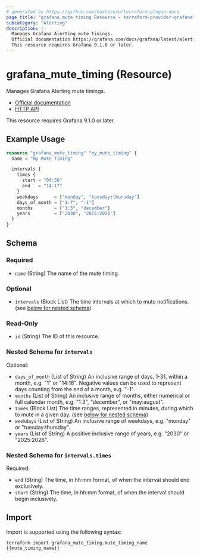```yaml
---
# generated by https://github.com/hashicorp/terraform-plugin-docs
page_title: "grafana_mute_timing Resource - terraform-provider-grafana"
subcategory: "Alerting"
description: |-
  Manages Grafana Alerting mute timings.
  Official documentation https://grafana.com/docs/grafana/latest/alerting/notifications/mute-timings/HTTP API https://grafana.com/docs/grafana/next/developers/http_api/alerting_provisioning/#mute-timings
  This resource requires Grafana 9.1.0 or later.
---
```


# grafana_mute_timing (Resource)

Manages Grafana Alerting mute timings.

* [Official documentation](https://grafana.com/docs/grafana/latest/alerting/notifications/mute-timings/)
* [HTTP API](https://grafana.com/docs/grafana/next/developers/http_api/alerting_provisioning/#mute-timings)

This resource requires Grafana 9.1.0 or later.

## Example Usage

```terraform
resource "grafana_mute_timing" "my_mute_timing" {
  name = "My Mute Timing"

  intervals {
    times {
      start = "04:56"
      end   = "14:17"
    }
    weekdays      = ["monday", "tuesday:thursday"]
    days_of_month = ["1:7", "-1"]
    months        = ["1:3", "december"]
    years         = ["2030", "2025:2026"]
  }
}
```

<!-- schema generated by tfplugindocs -->
## Schema

### Required

- `name` (String) The name of the mute timing.

### Optional

- `intervals` (Block List) The time intervals at which to mute notifications. (see [below for nested schema](#nestedblock--intervals))

### Read-Only

- `id` (String) The ID of this resource.

<a id="nestedblock--intervals"></a>
### Nested Schema for `intervals`

Optional:

- `days_of_month` (List of String) An inclusive range of days, 1-31, within a month, e.g. "1" or "14:16". Negative values can be used to represent days counting from the end of a month, e.g. "-1".
- `months` (List of String) An inclusive range of months, either numerical or full calendar month, e.g. "1:3", "december", or "may:august".
- `times` (Block List) The time ranges, represented in minutes, during which to mute in a given day. (see [below for nested schema](#nestedblock--intervals--times))
- `weekdays` (List of String) An inclusive range of weekdays, e.g. "monday" or "tuesday:thursday".
- `years` (List of String) A positive inclusive range of years, e.g. "2030" or "2025:2026".

<a id="nestedblock--intervals--times"></a>
### Nested Schema for `intervals.times`

Required:

- `end` (String) The time, in hh:mm format, of when the interval should end exclusively.
- `start` (String) The time, in hh:mm format, of when the interval should begin inclusively.

## Import

Import is supported using the following syntax:

```shell
terraform import grafana_mute_timing.mute_timing_name {{mute_timing_name}}
```
